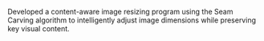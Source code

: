 Developed a content-aware image resizing program using the Seam Carving algorithm to intelligently adjust image
dimensions while preserving key visual content.
